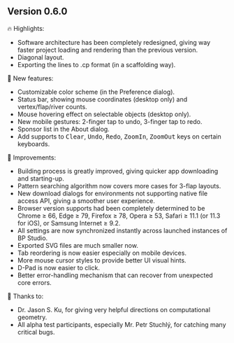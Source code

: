
## Version 0.6.0

🔥 Highlights:
- Software architecture has been completely redesigned, giving way faster project loading and rendering than the previous version.
- Diagonal layout.
- Exporting the lines to .cp format (in a scaffolding way).

🚀 New features:
- Customizable color scheme (in the Preference dialog).
- Status bar, showing mouse coordinates (desktop only) and vertex/flap/river counts.
- Mouse hovering effect on selectable objects (desktop only).
- New mobile gestures: 2-finger tap to undo, 3-finger tap to redo.
- Sponsor list in the About dialog.
- Add supports to <kbd>Clear</kbd>, <kbd>Undo</kbd>, <kbd>Redo</kbd>, <kbd>ZoomIn</kbd>, <kbd>ZoomOut</kbd> keys on certain keyboards.

💪 Improvements:
- Building process is greatly improved, giving quicker app downloading and starting-up.
- Pattern searching algorithm now covers more cases for 3-flap layouts.
- New download dialogs for environments not supporting native file access API, giving a smoother user experience.
- Browser version supports had been completely determined to be Chrome &ge; 66, Edge &ge; 79, Firefox &ge; 78, Opera &ge; 53, Safari &ge; 11.1 (or 11.3 for iOS), or Samsung Internet &ge; 9.2.
- All settings are now synchronized instantly across launched instances of BP Studio.
- Exported SVG files are much smaller now.
- Tab reordering is now easier especially on mobile devices.
- More mouse cursor styles to provide better UI visual hints.
- D-Pad is now easier to click.
- Better error-handling mechanism that can recover from unexpected core errors.

🙏 Thanks to:
- Dr. Jason S. Ku, for giving very helpful directions on computational geometry.
- All alpha test participants, especially Mr. Petr Stuchlý, for catching many critical bugs.
